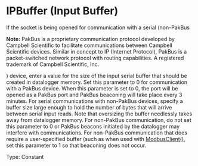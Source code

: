 # IPBuffer (Input Buffer)

If the socket is being opened for communication with a serial (non-PakBus

**Note:** PakBus is a proprietary communication protocol developed by Campbell Scientific to facilitate communications between Campbell Scientific devices. Similar in concept to IP (Internet Protocol), PakBus is a packet-switched network protocol with routing capabilities. A registered trademark of Campbell Scientific, Inc.

) device, enter a value for the size of the input serial buffer that should be created in datalogger memory. Set this parameter to 0 for communication with a PakBus device. When this parameter is set to 0, the port will be opened as a PakBus port and PakBus beaconing will take place every 3 minutes. For serial communications with non-PakBus devices, specify a buffer size large enough to hold the number of bytes that will arrive between serial input reads. Note that oversizing the buffer needlessly takes away from datalogger memory. For non-PakBus communication, do not set this parameter to 0 or PakBus beacons initiated by the datalogger may interfere with communications. For non-PakBus communication that does require a user-specified buffer (such as when used with [ModbusClient()](../Instructions/modbusclient.md), set this parameter to 1 so that beaconing does not occur.

Type: Constant
